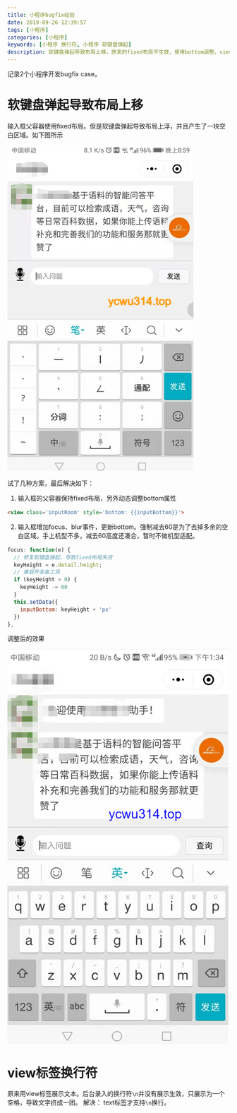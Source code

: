 ```yaml
---
title: 小程序bugfix经验
date: 2019-09-26 12:39:57
tags: [小程序]
categories: [小程序]
keywords: [小程序 换行符, 小程序 软键盘弹起]
description: 软键盘弹起导致布局上移，原来的fixed布局不生效，使用bottom调整。view标签不支持换行符，改用text。
---
```


记录2个小程序开发bugfix case。
<!-- more -->

# 软键盘弹起导致布局上移

输入框父容器使用fixed布局。但是软键盘弹起导致布局上浮，并且产生了一块空白区域。如下图所示


![软键盘弹起导致布局上浮.png](软键盘弹起导致布局上浮.png)



试了几种方案，最后解决如下：
1. 输入框的父容器保持fixed布局，另外动态调整bottom属性
```html
<view class='inputRoom' style='bottom: {{inputBottom}}'>
```

2. 输入框增加focus、blur事件，更新bottom。强制减去60是为了去掉多余的空白区域。手上机型不多，减去60高度还凑合，暂时不做机型适配。
```js
focus: function(e) {
  // 修复软键盘弹起，导致fixed布局失效
  keyHeight = e.detail.height;
  // 兼容开发者工具
  if (keyHeight > 0) {
    keyHeight -= 60
  }
  this.setData({
    inputBottom: keyHeight + 'px'
  })
},
```

调整后的效果


![修复软键盘弹起导致布局上浮.png](修复软键盘弹起导致布局上浮.png)



# view标签换行符

原来用view标签展示文本。后台录入的换行符`\n`并没有展示生效，只展示为一个空格，导致文字挤成一团。
解决：
text标签才支持`\n`换行。







